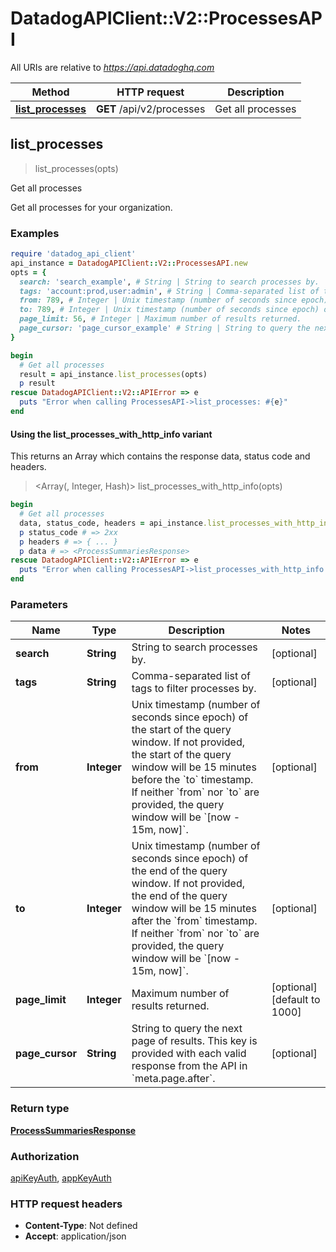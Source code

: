 # DatadogAPIClient::V2::ProcessesAPI

All URIs are relative to *https://api.datadoghq.com*

| Method | HTTP request | Description |
| ------ | ------------ | ----------- |
| [**list_processes**](ProcessesAPI.md#list_processes) | **GET** /api/v2/processes | Get all processes |


## list_processes

> <ProcessSummariesResponse> list_processes(opts)

Get all processes

Get all processes for your organization.

### Examples

```ruby
require 'datadog_api_client'
api_instance = DatadogAPIClient::V2::ProcessesAPI.new
opts = {
  search: 'search_example', # String | String to search processes by.
  tags: 'account:prod,user:admin', # String | Comma-separated list of tags to filter processes by.
  from: 789, # Integer | Unix timestamp (number of seconds since epoch) of the start of the query window. If not provided, the start of the query window will be 15 minutes before the `to` timestamp. If neither `from` nor `to` are provided, the query window will be `[now - 15m, now]`.
  to: 789, # Integer | Unix timestamp (number of seconds since epoch) of the end of the query window. If not provided, the end of the query window will be 15 minutes after the `from` timestamp. If neither `from` nor `to` are provided, the query window will be `[now - 15m, now]`.
  page_limit: 56, # Integer | Maximum number of results returned.
  page_cursor: 'page_cursor_example' # String | String to query the next page of results. This key is provided with each valid response from the API in `meta.page.after`.
}

begin
  # Get all processes
  result = api_instance.list_processes(opts)
  p result
rescue DatadogAPIClient::V2::APIError => e
  puts "Error when calling ProcessesAPI->list_processes: #{e}"
end
```

#### Using the list_processes_with_http_info variant

This returns an Array which contains the response data, status code and headers.

> <Array(<ProcessSummariesResponse>, Integer, Hash)> list_processes_with_http_info(opts)

```ruby
begin
  # Get all processes
  data, status_code, headers = api_instance.list_processes_with_http_info(opts)
  p status_code # => 2xx
  p headers # => { ... }
  p data # => <ProcessSummariesResponse>
rescue DatadogAPIClient::V2::APIError => e
  puts "Error when calling ProcessesAPI->list_processes_with_http_info: #{e}"
end
```

### Parameters

| Name | Type | Description | Notes |
| ---- | ---- | ----------- | ----- |
| **search** | **String** | String to search processes by. | [optional] |
| **tags** | **String** | Comma-separated list of tags to filter processes by. | [optional] |
| **from** | **Integer** | Unix timestamp (number of seconds since epoch) of the start of the query window. If not provided, the start of the query window will be 15 minutes before the &#x60;to&#x60; timestamp. If neither &#x60;from&#x60; nor &#x60;to&#x60; are provided, the query window will be &#x60;[now - 15m, now]&#x60;. | [optional] |
| **to** | **Integer** | Unix timestamp (number of seconds since epoch) of the end of the query window. If not provided, the end of the query window will be 15 minutes after the &#x60;from&#x60; timestamp. If neither &#x60;from&#x60; nor &#x60;to&#x60; are provided, the query window will be &#x60;[now - 15m, now]&#x60;. | [optional] |
| **page_limit** | **Integer** | Maximum number of results returned. | [optional][default to 1000] |
| **page_cursor** | **String** | String to query the next page of results. This key is provided with each valid response from the API in &#x60;meta.page.after&#x60;. | [optional] |

### Return type

[**ProcessSummariesResponse**](ProcessSummariesResponse.md)

### Authorization

[apiKeyAuth](README.md#apiKeyAuth), [appKeyAuth](README.md#appKeyAuth)

### HTTP request headers

- **Content-Type**: Not defined
- **Accept**: application/json

